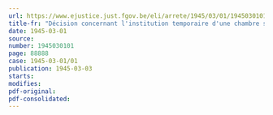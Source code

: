 ```yaml
---
url: https://www.ejustice.just.fgov.be/eli/arrete/1945/03/01/1945030101/justel
title-fr: "Décision concernant l'institution temporaire d'une chambre siégeant à Furnes relatif au conseil de guerre de Bruges"
date: 1945-03-01
source:
number: 1945030101
page: 88888
case: 1945-03-01/01
publication: 1945-03-03
starts:
modifies:
pdf-original:
pdf-consolidated:
---
```



